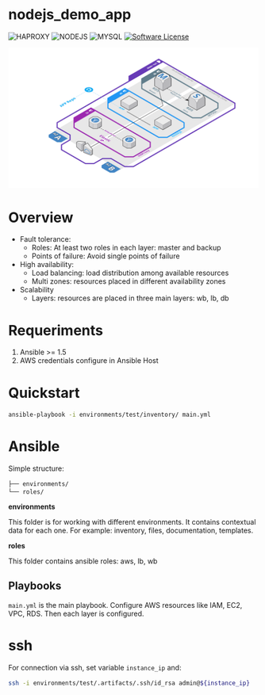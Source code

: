 # nodejs_demo_app
![HAPROXY](https://img.shields.io/badge/HAPROXY-1.7-blue.svg?colorB=FF0000)
![NODEJS](https://img.shields.io/badge/NODEJS-6-blue.svg?colorB=43853D)
![MYSQL](https://img.shields.io/badge/MYSQL5-6-blue.svg?colorB=E97B00)
[![Software License](https://img.shields.io/badge/License-APACHE-black.svg?style=flat-square&colorB=585ac2)](LICENSE)

![Architecture diagram](environments/test/doc/img/diagram.png)

# Overview
* Fault tolerance:
    * Roles: At least two roles in each layer: master and backup
    * Points of failure: Avoid single points of failure
* High availability:
    * Load balancing: load distribution among available resources
    * Multi zones: resources placed in different availability zones
* Scalability
    * Layers: resources are placed in three main layers: wb, lb, db

# Requeriments
1. Ansible >= 1.5
2. AWS credentials configure in Ansible Host

# Quickstart
``` bash
ansible-playbook -i environments/test/inventory/ main.yml
```

# Ansible
Simple structure:

    ├── environments/
    └── roles/

**environments**

This folder is for working with different environments. It contains contextual data for each one. For example: inventory, files, documentation, templates.

**roles**

This folder contains ansible roles: aws, lb, wb

## Playbooks
```main.yml``` is the main playbook. Configure AWS resources like IAM, EC2, VPC, RDS. Then each layer is configured.

# ssh
For connection via ssh, set variable ```instance_ip``` and:

```bash
ssh -i environments/test/.artifacts/.ssh/id_rsa admin@${instance_ip}
```
